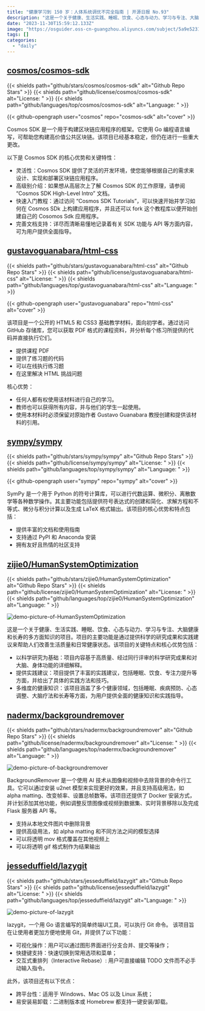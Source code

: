 ```yaml
---
title: "健康学习到 150 岁：人体系统调优不完全指南 | 开源日报 No.93"
description: "这是一个关于健康、生活实践、睡眠、饮食、心态与动力、学习与专注、大脑健康和长寿的多方面知识的项目。项目的主要功能是通过提供科学的研究成果和实践建议来帮助人们改善生活质量和日常健康状态。"
date: "2023-11-30T15:59:12.133Z"
image: "https://osguider.oss-cn-guangzhou.aliyuncs.com/subject/5a9e5231a5994c335eb64922ec4804ee.png"
tags: []
categories:
  - "daily"
---
```


## [cosmos/cosmos-sdk](https://github.com/cosmos/cosmos-sdk)

{{< shields path="github/stars/cosmos/cosmos-sdk" alt="Github Repo Stars" >}} {{< shields path="github/license/cosmos/cosmos-sdk" alt="License: " >}} {{< shields path="github/languages/top/cosmos/cosmos-sdk" alt="Language: " >}}

{{< github-opengraph user="cosmos" repo="cosmos-sdk" alt="cover" >}}

Cosmos SDK 是一个用于构建区块链应用程序的框架。它使用 Go 编程语言编写，可帮助您构建高价值公共区块链。该项目已经基本稳定，但仍在进行一些重大更改。

以下是 Cosmos SDK 的核心优势和关键特性：

- 灵活性：Cosmos SDK 提供了灵活的开发环境，使您能够根据自己的需求来设计、实现和部署区块链应用程序。
- 高级别介绍：如果想从高层次上了解 Cosmos SDK 的工作原理，请参阅 “Cosmos SDK High-Level Intro” 文档。
- 快速入门教程：通过访问 “Cosmos SDK Tutorials”，可以快速开始并学习如何在 Cosmos SDk 上构建应用程序，并且还可以 fork 这个教程库以便开始创建自己的 Cosomos Sdk 应用程序。
- 完善文档支持：详尽而清晰易懂地记录着有关 SDK 功能与 API 等方面内容，可为用户提供全面指导。
  
## [gustavoguanabara/html-css](https://github.com/gustavoguanabara/html-css)

{{< shields path="github/stars/gustavoguanabara/html-css" alt="Github Repo Stars" >}} {{< shields path="github/license/gustavoguanabara/html-css" alt="License: " >}} {{< shields path="github/languages/top/gustavoguanabara/html-css" alt="Language: " >}}

{{< github-opengraph user="gustavoguanabara" repo="html-css" alt="cover" >}}

该项目是一个公开的 HTML5 和 CSS3 基础教学材料，面向初学者。通过访问 GitHub 存储库，您可以获取 PDF 格式的课程资料，并分析每个练习所提供的代码并直接执行它们。

- 提供课程 PDF
- 提供了练习题的代码
- 可以在线执行练习题
- 在这里解决 HTML 挑战问题

核心优势：

- 任何人都有权使用该材料进行自己的学习。
- 教师也可以获得所有内容，并与他们的学生一起使用。
- 使用本材料时必须保留对原始作者 Gustavo Guanabara 教授创建和提供该材料的引用。
  
## [sympy/sympy](https://github.com/sympy/sympy)

{{< shields path="github/stars/sympy/sympy" alt="Github Repo Stars" >}} {{< shields path="github/license/sympy/sympy" alt="License: " >}} {{< shields path="github/languages/top/sympy/sympy" alt="Language: " >}}

{{< github-opengraph user="sympy" repo="sympy" alt="cover" >}}

SymPy 是一个用于 Python 的符号计算库，可以进行代数运算、微积分、离散数学等各种数学操作。其主要功能包括提供符号表达式的创建和简化、求解方程和不等式、微分与积分计算以及生成 LaTeX 格式输出。该项目的核心优势和特点包括：

- 提供丰富的文档和使用指南
- 支持通过 PyPI 和 Anaconda 安装
- 拥有友好且热情的社区支持
  
## [zijie0/HumanSystemOptimization](https://github.com/zijie0/HumanSystemOptimization)

{{< shields path="github/stars/zijie0/HumanSystemOptimization" alt="Github Repo Stars" >}} {{< shields path="github/license/zijie0/HumanSystemOptimization" alt="License: " >}} {{< shields path="github/languages/top/zijie0/HumanSystemOptimization" alt="Language: " >}}

![demo-picture-of-HumanSystemOptimization](https://osguider.oss-cn-guangzhou.aliyuncs.com/subject/0224e1b9debcaa30ba701294d89a74c7.png)

这是一个关于健康、生活实践、睡眠、饮食、心态与动力、学习与专注、大脑健康和长寿的多方面知识的项目。项目的主要功能是通过提供科学的研究成果和实践建议来帮助人们改善生活质量和日常健康状态。该项目的关键特点和核心优势包括：

- 以科学研究为基础：项目内容基于高质量、经过同行评审的科学研究成果和对大脑、身体功能的详细解释。
- 提供实践建议：项目提供了丰富的实践建议，包括睡眠、饮食、专注力提升等方面，并给出了具体的实践方法和技巧。
- 多维度的健康知识：该项目涵盖了多个健康领域，包括睡眠、疾病预防、心态调整、大脑疗法和长寿等方面，为用户提供全面的健康知识和实践指导。
  
## [nadermx/backgroundremover](https://github.com/nadermx/backgroundremover)

{{< shields path="github/stars/nadermx/backgroundremover" alt="Github Repo Stars" >}} {{< shields path="github/license/nadermx/backgroundremover" alt="License: " >}} {{< shields path="github/languages/top/nadermx/backgroundremover" alt="Language: " >}}

![demo-picture-of-backgroundremover](https://osguider.oss-cn-guangzhou.aliyuncs.com/subject/4f28b6dc1c0a227ed79bf4946d3d33e7.png)

BackgroundRemover 是一个使用 AI 技术从图像和视频中去除背景的命令行工具。它可以通过安装 u2net 模型来实现更好的效果，并且支持高级用法，如 alpha matting、改变帧率、设置总帧数等。该项目还提供了 Docker 安装方式，并计划添加其他功能，例如调整反馈图像或视频到数据集、实时背景移除以及完成 Flask 服务器 API 等。

- 支持从本地文件图片中删除背景
- 提供高级用法，如 alpha matting 和不同方法之间的模型选择
- 可以将透明 mov 格式覆盖在其他视频上
- 可以将透明 gif 格式制作为结果输出
  
## [jesseduffield/lazygit](https://github.com/jesseduffield/lazygit)

{{< shields path="github/stars/jesseduffield/lazygit" alt="Github Repo Stars" >}} {{< shields path="github/license/jesseduffield/lazygit" alt="License: " >}} {{< shields path="github/languages/top/jesseduffield/lazygit" alt="Language: " >}}

![demo-picture-of-lazygit](https://osguider.oss-cn-guangzhou.aliyuncs.com/subject/879ad5c0628d9e53bbf11ab206b54c55.gif)

lazygit，一个用 Go 语言编写的简单终端UI工具，可以执行 Git 命令。
该项目旨在让使用者更加方便地使用 Git，并提供了以下功能：

- 可视化操作：用户可以通过图形界面进行分支合并、提交等操作；
- 快捷键支持：快速切换到常用选项和菜单；
- 交互式重排列（Interactive Rebase）: 用户可直接编辑 TODO 文件而不必手动输入指令。

此外，该项目还有以下优点：

- 跨平台性：适用于 Windows、Mac OS 以及 Linux 系统；
- 易安装易卸载：二进制版本或 Homebrew 都支持一键安装/卸载。
  
